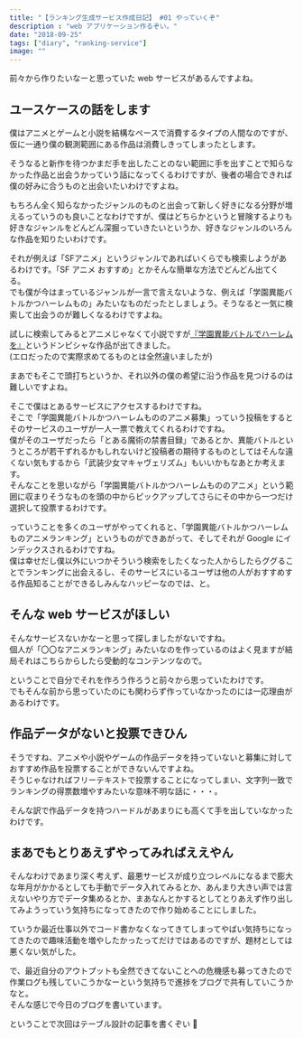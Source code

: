```yaml
---
title: "【ランキング生成サービス作成日記】 #01 やっていくぞ"
description : "web アプリケーション作るぞい。"
date: "2018-09-25"
tags: ["diary", "ranking-service"]
image: ""
---
```


前々から作りたいなーと思っていた web サービスがあるんですよね。

## ユースケースの話をします

僕はアニメとゲームと小説を結構なペースで消費するタイプの人間なのですが、仮に一通り僕の観測範囲にある作品は消費しきってしまったとします。

そうなると新作を待つかまだ手を出したことのない範囲に手を出すことで知らなかった作品と出会うかっていう話になってくるわけですが、後者の場合できれば僕の好みに合うものと出会いたいわけですよね。

もちろん全く知らなかったジャンルのものと出会って新しく好きになる分野が増えるっていうのも良いことなわけですが、僕はどちらかというと冒険するよりも好きなジャンルをどんどん深掘っていきたいというか、好きなジャンルのいろんな作品を知りたいわけです。

それが例えば「SFアニメ」というジャンルであればいくらでも検索しようがあるわけです。「SF アニメ おすすめ」とかそんな簡単な方法でどんどん出てくる。  
でも僕が今はまっているジャンルが一言で言えないような、例えば「学園異能バトルかつハーレムもの」みたいなものだったとしましょう。そうなると一気に検索して出会うのが難しくなるわけですよね。

試しに検索してみるとアニメじゃなくて小説ですが[『学園異能バトルでハーレムを』](https://www.amazon.co.jp/dp/B00Q6FUKPI)というドンピシャな作品が出てきました。  
(エロだったので実際求めてるものとは全然違いましたが)

まあでもそこで頭打ちというか、それ以外の僕の希望に沿う作品を見つけるのは難しいですよね。

そこで僕はとあるサービスにアクセスするわけですね。  
そこで「学園異能バトルかつハーレムもののアニメ募集」っていう投稿をするとそのサービスのユーザが一人一票で教えてくれるわけですね。  
僕がそのユーザだったら「とある魔術の禁書目録」であるとか、異能バトルというところが若干ずれるかもしれないけど投稿者の期待するものとしてはそんな遠くない気もするから「武装少女マキャヴェリズム」もいいかもなあとか考えます。  
そんなことを思いながら「学園異能バトルかつハーレムもののアニメ」という範囲に収まりそうなものを頭の中からピックアップしてさらにその中から一つだけ選択して投票するわけです。

っていうことを多くのユーザがやってくれると、「学園異能バトルかつハーレムものアニメランキング」というものができあがって、そしてそれが Google にインデックスされるわけですね。  
僕は幸せだし僕以外にいつかそういう検索をしたくなった人からしたらググることでランキングに出会えるし、そのサービスにいるユーザは他の人がおすすめする作品知ることができるしみんなハッピーなのでは、と。

## そんな web サービスがほしい

そんなサービスないかなーと思って探しましたがないですね。  
個人が「〇〇なアニメランキング」みたいなのを作っているのはよく見ますが結局それはこちらからしたら受動的なコンテンツなので。

ということで自分でそれを作ろう作ろうと前々から思っていたわけです。  
でもそんな前から思っていたのにも関わらず作っていなかったのには一応理由があるわけです。

## 作品データがないと投票できひん

そうですね、アニメや小説やゲームの作品データを持っていないと募集に対しておすすめ作品を投票することができないんですよね。  
そうじゃなければフリーテキストで投票することになってしまい、文字列一致でランキングの得票数増やすみたいな意味不明な話に・・・。

そんな訳で作品データを持つハードルがあまりにも高くて手を出していなかったわけです。

## まあでもとりあえずやってみればええやん

そんなわけであまり深く考えず、最悪サービスが成り立つレベルになるまで膨大な年月がかかるとしても手動でデータ入れてみるとか、あんまり大きい声では言えないやり方でデータ集めるとか、まあなんとかするとしてとりあえず作り出してみようっていう気持ちになってきたので作り始めることにしました。

ていうか最近仕事以外でコード書かなくなってきてしまってやばい気持ちになってきたので趣味活動を増やしたかったってだけではあるのですが、題材としては悪くない気がした。

で、最近自分のアウトプットも全然できてないことへの危機感も募ってきたので作業ログも残していこうかなーという気持ちで進捗をブログで共有していこうかなと。  
そんな感じで今日のブログを書いています。

ということで次回はテーブル設計の記事を書くぞい :muscle:
